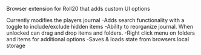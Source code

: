 Browser extension for Roll20 that adds custom UI options

Currently modifies the players journal
-Adds search functionality with a toggle to include/exclude hidden items
-Ability to reorganize journal. When unlocked can drag and drop items and folders.
-Right click menu on folders and items for additional options
-Saves & loads state from browsers local storage
